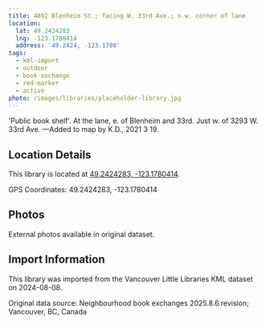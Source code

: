 ```yaml
---
title: 4892 Blenheim St.; facing W. 33rd Ave.; n.w. corner of lane
location:
  lat: 49.2424283
  lng: -123.1780414
  address: '49.2424, -123.1780'
tags:
  - kml-import
  - outdoor
  - book-exchange
  - red-marker
  - active
photo: /images/libraries/placeholder-library.jpg
---
```

'Public book shelf'.
At the lane, e. of Blenheim and 33rd.
Just w. of 3293 W. 33rd Ave.
—Added to map by K.D., 2021 3 19.

## Location Details

This library is located at [49.2424283, -123.1780414](https://www.google.com/maps?q=49.2424283,-123.1780414).

GPS Coordinates: 49.2424283, -123.1780414

## Photos

External photos available in original dataset.

## Import Information

This library was imported from the Vancouver Little Libraries KML dataset on 2024-08-08.

Original data source: Neighbourhood book exchanges 2025.8.6.revision; Vancouver, BC, Canada
